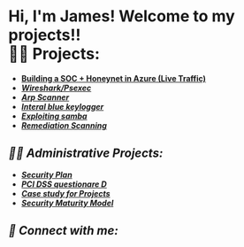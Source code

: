 <h1>Hi, I'm James! Welcome to my projects!! <br/><a 
<h2>👨‍💻 Projects:</h2>

  - [**Building a SOC + Honeynet in Azure (Live Traffic)**](https://github.com/JamesProject-hub/Honey-Pot.git) <b><i>
  - [Wireshark/Psexec](https://publuu.com/flip-book/295337/687055)
  - [Arp Scanner](https://publuu.com/flip-book/295337/686783)
  - [Interal blue keylogger](https://publuu.com/flip-book/295337/686775)
  - [Exploiting samba](https://publuu.com/flip-book/295337/686768)
  - [Remediation Scanning](https://publuu.com/flip-book/295337/686773)

<h2>👨‍💻 Administrative Projects:</h2>

  - [Security Plan](https://publuu.com/flip-book/295337/686761) <b><i>
  - [PCI DSS questionare D](https://publuu.com/flip-book/295337/686704)
  - [Case study for Projects](https://publuu.com/flip-book/295337/686709)
  - [Security Maturity Model](https://publuu.com/flip-book/295337/686731)
  

<h2> 🤳 Connect with me:</h2>

[linkedin]: https://www.linkedin.com/in/james-williams-6628b91b3/


